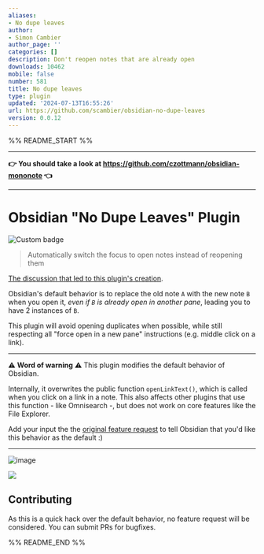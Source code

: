 ```yaml
---
aliases:
- No dupe leaves
author:
- Simon Cambier
author_page: ''
categories: []
description: Don't reopen notes that are already open
downloads: 10462
mobile: false
number: 581
title: No dupe leaves
type: plugin
updated: '2024-07-13T16:55:26'
url: https://github.com/scambier/obsidian-no-dupe-leaves
version: 0.0.12
---
```


%% README_START %%

***

**👉 You should take a look at https://github.com/czottmann/obsidian-mononote 👈**

***

# Obsidian "No Dupe Leaves" Plugin

![Custom badge](https://img.shields.io/endpoint?url=https%3A%2F%2Fscambier.xyz%2Fobsidian-endpoints%2Fno-dupe-leaves.json)

> Automatically switch the focus to open notes instead of reopening them

[The discussion that led to this plugin's creation](https://forum.obsidian.md/t/ide-style-navigation-tab-reuse-on-link-opening-tab-management/46671/2).

Obsidian's default behavior is to replace the old note `A` with the new note `B` when you open it,
_even if `B` is already open in another pane_, leading you to have 2 instances of `B`.

This plugin will avoid opening duplicates when possible, while still respecting all "force open in a new pane" instructions (e.g. middle click on a link).

---

⚠️ **Word of warning** ⚠️ This plugin modifies the default behavior of Obsidian.

Internally, it overwrites the public function `openLinkText()`, which is called when you click on a link in a note. This also affects other plugins that use this function - like Omnisearch -, but does not work on core features like the File Explorer.

Add your input the the [original feature request](https://forum.obsidian.md/t/ide-style-navigation-tab-reuse-on-link-opening-tab-management/46671) to tell Obsidian that you'd like this behavior as the default :)

---

![image](https://user-images.githubusercontent.com/3216752/206014202-16e23b60-979f-4680-aae3-66054d2f82d7.png)

![](https://raw.githubusercontent.com/scambier/obsidian-no-dupe-leaves/master/images/nodupes.gif)


## Contributing

As this is a quick hack over the default behavior, no feature request will be considered. You can submit PRs for bugfixes.


%% README_END %%